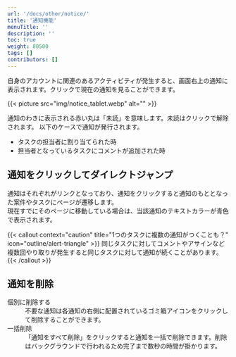 ```yaml
---
url: '/docs/other/notice/'
title: '通知機能'
menuTitle: ''
description: ''
toc: true
weight: 80500
tags: []
contributors: []
---
```


自身のアカウントに関連のあるアクティビティが発生すると、画面右上の通知に表示されます。クリックで現在の通知を見ることができます。

{{< picture src="img/notice_tablet.webp" alt="" >}}

通知のわきに表示される赤い丸は「未読」を意味します。未読はクリックで解除されます。
以下のケースで通知が発行されます。

- タスクの担当者に割り当てられた時
- 担当者となっているタスクにコメントが追加された時

## 通知をクリックしてダイレクトジャンプ

通知はそれぞれがリンクとなっており、通知をクリックすると通知のもととなった案件やタスクにページが遷移します。  
現在すでにそのページに移動している場合は、当該通知のテキストカラーが青色で表示されます。

{{< callout context="caution" title="1つのタスクに複数の通知がつくことも？" icon="outline/alert-triangle" >}}
同じタスクに対してコメントやアサインなど複数回やり取りが発生すると同じタスクに対して通知が続くことがあります。
{{< /callout >}}

## 通知を削除

<dl class="basic">
<dt>個別に削除する</dt>
<dd>不要な通知は各通知の右側に配置されているゴミ箱アイコンをクリックして削除することができます。</dd>
<dt>一括削除</dt>
<dd>「通知をすべて削除」をクリックすると通知を一括で削除できます。削除はバックグラウンドで行われるため完了まで数秒の時間が掛かります。</dd>
</dl>
